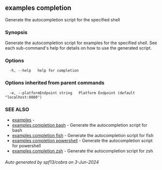 ## examples completion

Generate the autocompletion script for the specified shell

### Synopsis

Generate the autocompletion script for examples for the specified shell.
See each sub-command's help for details on how to use the generated script.


### Options

```
  -h, --help   help for completion
```

### Options inherited from parent commands

```
  -e, --platformEndpoint string   Platform Endpoint (default "localhost:8080")
```

### SEE ALSO

* [examples](examples.md)	 - 
* [examples completion bash](examples_completion_bash.md)	 - Generate the autocompletion script for bash
* [examples completion fish](examples_completion_fish.md)	 - Generate the autocompletion script for fish
* [examples completion powershell](examples_completion_powershell.md)	 - Generate the autocompletion script for powershell
* [examples completion zsh](examples_completion_zsh.md)	 - Generate the autocompletion script for zsh

###### Auto generated by spf13/cobra on 3-Jun-2024
